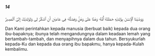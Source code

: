 ##### 14

<span class="ayah">وَوَصَّيْنَا ٱلْإِنسَٰنَ بِوَٰلِدَيْهِ حَمَلَتْهُ أُمُّهُۥ وَهْنًا عَلَىٰ وَهْنٍۢ وَفِصَٰلُهُۥ فِى عَامَيْنِ أَنِ ٱشْكُرْ لِى وَلِوَٰلِدَيْكَ إِلَىَّ ٱلْمَصِيرُ</span>

<span class="ayah_translation">Dan Kami perintahkan kepada manusia (berbuat baik) kepada dua orang ibu-bapaknya; ibunya telah mengandungnya dalam keadaan lemah yang bertambah-tambah, dan menyapihnya dalam dua tahun. Bersyukurlah kepada-Ku dan kepada dua orang ibu bapakmu, hanya kepada-Kulah kembalimu.</span>
